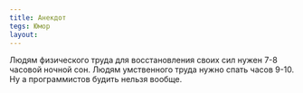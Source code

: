 ```yaml
---
title: Анекдот
tegs: Юмор
layout:
---
```

Людям физического труда для восстановления своих сил нужен 7-8 часовой ночной сон. Людям умственного труда нужно спать часов 9-10. Ну а программистов будить нельзя вообще.
